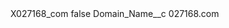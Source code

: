 <?xml version="1.0" encoding="UTF-8"?>
<CustomMetadata xmlns="http://soap.sforce.com/2006/04/metadata" xmlns:xsi="http://www.w3.org/2001/XMLSchema-instance" xmlns:xsd="http://www.w3.org/2001/XMLSchema">
    <label>X027168_com</label>
    <protected>false</protected>
    <values>
        <field>Domain_Name__c</field>
        <value xsi:type="xsd:string">027168.com</value>
    </values>
</CustomMetadata>
